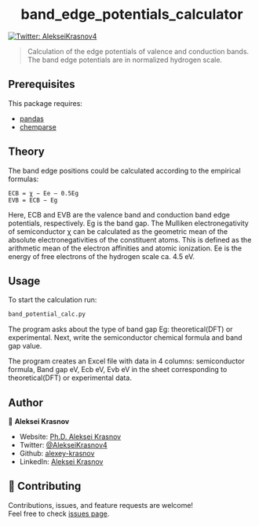<h1 align="center">band_edge_potentials_calculator</h1>
<p>
  <a href="https://twitter.com/AlekseiKrasnov4" target="_blank">
    <img alt="Twitter: AlekseiKrasnov4" src="https://img.shields.io/twitter/follow/AlekseiKrasnov4.svg?style=social" />
  </a>
</p>

> Calculation of the edge potentials of valence and conduction bands. The band edge potentials are in normalized hydrogen scale.

##  Prerequisites

This package requires:

- [pandas](https://pandas.pydata.org/pandas-docs/stable/index.html)
- [chemparse](https://pypi.org/project/chemparse/)

##  Theory

The band edge positions could be calculated according to the empirical formulas:

```
ECB = χ − Ee – 0.5Eg
EVB = ECB − Eg
```
Here, ECB and EVB are the valence band and conduction band edge potentials, respectively. Eg is the band gap. 
The Mulliken electronegativity of semiconductor χ can be calculated as the geometric mean of the absolute electronegativities of the constituent atoms. This is defined as the arithmetic mean of the electron affinities and atomic ionization. Ee is the energy of free electrons of the hydrogen scale ca. 4.5 eV.

## Usage

To start the calculation run:
```sh
band_potential_calc.py
```
The program asks about the type of band gap Eg: theoretical(DFT) or experimental. 
Next, write the semiconductor chemical formula and band gap value.

The program creates an Excel file with data in 4 columns: semiconductor formula, Band gap eV, Ecb eV, Evb eV in the sheet corresponding to theoretical(DFT) or experimental data.

## Author

👤 **Aleksei Krasnov**

* Website: [Ph.D. Aleksei Krasnov](https://www.researchgate.net/profile/Aleksei-Krasnov)
* Twitter: [@AlekseiKrasnov4](https://twitter.com/AlekseiKrasnov4)
* Github: [alexey-krasnov](https://github.com/alexey-krasnov)
* LinkedIn: [Aleksei Krasnov](https://linkedin.com/in/aleksei-krasnov-b53b2ab6)

## 🤝 Contributing

Contributions, issues, and feature requests are welcome!<br />Feel free to check [issues page](https://github.com/alexey-krasnov/band_edge_potentials_calculator/issues). 

